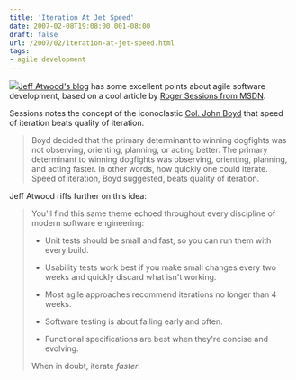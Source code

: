 ```yaml
---
title: 'Iteration At Jet Speed'
date: 2007-02-08T19:08:00.001-08:00
draft: false
url: /2007/02/iteration-at-jet-speed.html
tags: 
- agile development
---
```


[![](http://upload.wikimedia.org/wikipedia/commons/thumb/0/02/USAF_F15.jpg/300px-USAF_F15.jpg)](http://upload.wikimedia.org/wikipedia/commons/thumb/0/02/USAF_F15.jpg/300px-USAF_F15.jpg)[Jeff Atwood's blog](http://www.codinghorror.com/blog/archives/000788.html) has some excellent points about agile software development, based on a cool article by [Roger Sessions from MSDN](http://msdn2.microsoft.com/en-us/library/aa479371.aspx).  
  
Sessions notes the concept of the iconoclastic [Col. John Boyd](http://en.wikipedia.org/wiki/John_Boyd_(military_strategist)) that speed of iteration beats quality of iteration.  

>   
> Boyd decided that the primary determinant to winning dogfights was not observing, orienting, planning, or acting better. The primary determinant to winning dogfights was observing, orienting, planning, and acting faster. In other words, how quickly one could iterate. Speed of iteration, Boyd suggested, beats quality of iteration.  

  
  
Jeff Atwood riffs further on this idea:  

>   
> You'll find this same theme echoed throughout every discipline of modern software engineering:  
>   
> 
>   
> *   Unit tests should be small and fast, so you can run them with every build.
>   
> *   Usability tests work best if you make small changes every two weeks and quickly discard what isn't working.
>   
> *   Most agile approaches recommend iterations no longer than 4 weeks.
>   
> *   Software testing is about failing early and often.
>   
> *   Functional specifications are best when they're concise and evolving.
>   
> 
>   
> When in doubt, iterate _faster_.